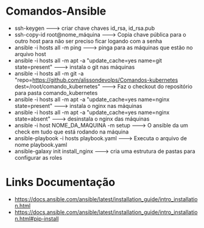 # Comandos-Ansible

- ssh-keygen ---> criar chave chaves id_rsa, id_rsa.pub
- ssh-copy-id root@nome_máquina ---> Copia chave pública para o outro host para não ser preciso ficar logando com a senha
- ansible -i hosts all -m ping ---> pinga para as máquinas que estão no arquivo host
- ansible -i hosts all -m apt -a "update_cache=yes name=git state=present" ---> instala o git nas máquinas
- ansible -i hosts all -m git -a "repo=https://github.com/alissondevolps/Comandos-kubernetes dest=/root/comando_kubernetes" ---> Faz o checkout do repositório para pasta comando_kubernetes
- ansible -i hosts all -m apt -a "update_cache=yes name=nginx state=present" ---> instala o nginx nas máquinas
- ansible -i hosts all -m apt -a "update_cache=yes name=nginx state=absent" ---> desinstala o nginx das máquinas
- ansible -i host NOME_DA_MAQUINA -m setup ---> O ansible da um check em tudo que está rodando na máquina
- ansible-playbook -i hosts playbook.yaml ---> Executa o arquivo de nome playbook.yaml
- ansible-galaxy init install_nginx ---> cria uma estrutura de pastas para configurar as roles 



# Links Documentação
- https://docs.ansible.com/ansible/latest/installation_guide/intro_installation.html
- https://docs.ansible.com/ansible/latest/installation_guide/intro_installation.html#pip-install
